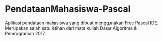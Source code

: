 # PendataanMahasiswa-Pascal
Aplikasi pendataan mahasiswa yang dibuat menggunakan Free Pascal IDE. Merupakan salah satu latihan dari mata kuliah Dasar Algoritma & Pemrograman 2017.

